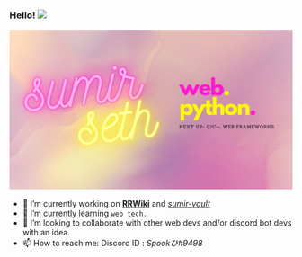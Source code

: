 ### Hello! <img src="https://raw.githubusercontent.com/MartinHeinz/MartinHeinz/master/wave.gif" width="30px">

![Header](https://github.com/SumirSeth/sumirseth/blob/main/vibes.png?raw=true)
- 🔭 I’m currently working on <a href="https://mokhaled112.github.io/RRWiki/"><b>RRWiki</b></a> and <a href="sumir.surge.sh"><i>sumir-vault</i></a>
- 🌱 I’m currently learning `web tech.`
- 👯 I’m looking to collaborate with other web devs and/or discord bot devs with an idea.
- 📫 How to reach me: Discord ID : _Spookひ#9498_
